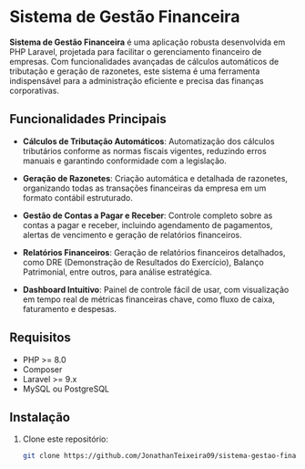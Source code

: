 # Sistema de Gestão Financeira

**Sistema de Gestão Financeira** é uma aplicação robusta desenvolvida em PHP Laravel, projetada para facilitar o gerenciamento financeiro de empresas. Com funcionalidades avançadas de cálculos automáticos de tributação e geração de razonetes, este sistema é uma ferramenta indispensável para a administração eficiente e precisa das finanças corporativas.

## Funcionalidades Principais

- **Cálculos de Tributação Automáticos**: Automatização dos cálculos tributários conforme as normas fiscais vigentes, reduzindo erros manuais e garantindo conformidade com a legislação.
  
- **Geração de Razonetes**: Criação automática e detalhada de razonetes, organizando todas as transações financeiras da empresa em um formato contábil estruturado.

- **Gestão de Contas a Pagar e Receber**: Controle completo sobre as contas a pagar e receber, incluindo agendamento de pagamentos, alertas de vencimento e geração de relatórios financeiros.

- **Relatórios Financeiros**: Geração de relatórios financeiros detalhados, como DRE (Demonstração de Resultados do Exercício), Balanço Patrimonial, entre outros, para análise estratégica.

- **Dashboard Intuitivo**: Painel de controle fácil de usar, com visualização em tempo real de métricas financeiras chave, como fluxo de caixa, faturamento e despesas.

## Requisitos

- PHP >= 8.0
- Composer
- Laravel >= 9.x
- MySQL ou PostgreSQL

## Instalação

1. Clone este repositório:

   ```bash
   git clone https://github.com/JonathanTeixeira09/sistema-gestao-financeira.git
